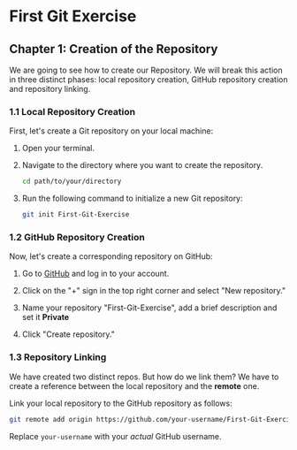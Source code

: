 # First Git Exercise

## Chapter 1: Creation of the Repository

We are going to see how to create our Repository. We will break this action in three distinct phases: local repository creation, GitHub repository creation and repository linking.

### 1.1 Local Repository Creation

First, let's create a Git repository on your local machine:

1. Open your terminal.
2. Navigate to the directory where you want to create the repository.
   ```bash
   cd path/to/your/directory
   ```

3. Run the following command to initialize a new Git repository:
   ```bash
   git init First-Git-Exercise
   ```

### 1.2 GitHub Repository Creation

Now, let's create a corresponding repository on GitHub:

1. Go to [GitHub](https://github.com/) and log in to your account.

2. Click on the "+" sign in the top right corner and select "New repository."

3. Name your repository "First-Git-Exercise", add a brief description and set it **Private**

4. Click "Create repository."

### 1.3 Repository Linking

We have created two distinct repos. But how do we link them? We have to create a reference between the local repository and the **remote** one.

Link your local repository to the GitHub repository as follows:
   ```bash
   git remote add origin https://github.com/your-username/First-Git-Exercise.git
   ```

   Replace `your-username` with your *actual* GitHub username.


